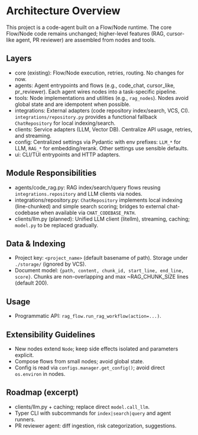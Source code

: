 # Architecture Overview

This project is a code-agent built on a Flow/Node runtime. The core Flow/Node code remains unchanged; higher-level features (RAG, cursor-like agent, PR reviewer) are assembled from nodes and tools.

## Layers
- core (existing): Flow/Node execution, retries, routing. No changes for now.
- agents: Agent entrypoints and flows (e.g., code_chat, cursor_like, pr_reviewer). Each agent wires nodes into a task-specific pipeline.
- tools: Node implementations and utilities (e.g., `rag_nodes`). Nodes avoid global state and are idempotent when possible.
- integrations: External adapters (code repository index/search, VCS, CI). `integrations/repository.py` provides a functional fallback `ChatRepository` for local indexing/search.
- clients: Service adapters (LLM, Vector DB). Centralize API usage, retries, and streaming.
- config: Centralized settings via Pydantic with env prefixes: `LLM_*` for LLM, `RAG_*` for embedding/rerank. Other settings use sensible defaults.
- ui: CLI/TUI entrypoints and HTTP adapters.

## Module Responsibilities
- agents/code_rag.py: RAG index/search/query flows reusing `integrations.repository` and LLM clients via nodes.
- integrations/repository.py: `ChatRepository` implements local indexing (line-chunked) and simple search scoring; bridges to external chat-codebase when available via `CHAT_CODEBASE_PATH`.
- clients/llm.py (planned): Unified LLM client (litellm), streaming, caching; `model.py` to be replaced gradually.

## Data & Indexing
- Project key: `<project_name>` (default basename of path). Storage under `./storage/` (ignored by VCS).
- Document model: `{path, content, chunk_id, start_line, end_line, score}`. Chunks are non-overlapping and max ~RAG_CHUNK_SIZE lines (default 200).

## Usage
- Programmatic API: `rag_flow.run_rag_workflow(action=...)`.

## Extensibility Guidelines
- New nodes extend `Node`; keep side effects isolated and parameters explicit.
- Compose flows from small nodes; avoid global state.
- Config is read via `configs.manager.get_config()`; avoid direct `os.environ` in nodes.

## Roadmap (excerpt)
- clients/llm.py + caching; replace direct `model.call_llm`.
- Typer CLI with subcommands for `index|search|query` and agent runners.
- PR reviewer agent: diff ingestion, risk categorization, suggestions.
